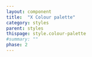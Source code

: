 ```yaml
---
layout: component
title:  "X Colour palette"
category: styles
parent: styles
thispage: style.colour-palette
#summary: ""
phase: 2
---
```

